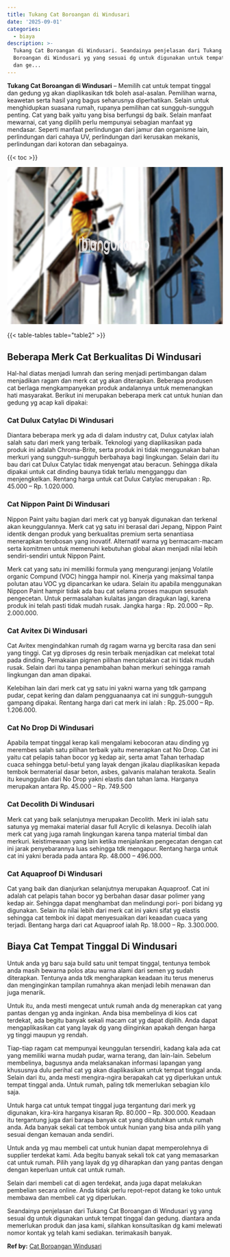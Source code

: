 ```yaml
---
title: Tukang Cat Boroangan di Windusari
date: '2025-09-01'
categories:
  - biaya
description: >-
  Tukang Cat Boroangan di Windusari. Seandainya penjelasan dari Tukang Cat
  Boroangan di Windusari yg yang sesuai dg untuk digunakan untuk tempat tinggal
  dan ge...
---
```


**Tukang Cat Boroangan di Windusari** – Memilih cat untuk tempat tinggal dan gedung yg akan diaplikasikan tdk boleh asal-asalan. Pemilihan warna, keawetan serta hasil yang bagus seharusnya diperhatikan. Selain untuk menghidupkan suasana rumah, rupanya pemilihan cat sungguh-sungguh penting. Cat yang baik yaitu yang bisa berfungsi dg baik. Selain manfaat mewarnai, cat yang dipilih perlu mempunyai sebagian manfaat yg mendasar. Seperti manfaat perlindungan dari jamur dan organisme lain, perlindungan dari cahaya UV, perlindungan dari kerusakan mekanis, perlindungan dari kotoran dan sebagainya.

{{< toc >}}

![Tukang Cat Boroangan di Windusari](/images/jasa-cat-murah09.png)

{{< table-tables table="table2" >}}

## Beberapa Merk Cat Berkualitas Di Windusari

Hal-hal diatas menjadi lumrah dan sering menjadi pertimbangan dalam menjadikan ragam dan merk cat yg akan diterapkan. Beberapa produsen cat berlaga mengkampanyekan produk andalannya untuk memenangkan hati masyarakat. Berikut ini merupakan beberapa merk cat untuk hunian dan gedung yg acap kali dipakai:

### Cat Dulux Catylac Di Windusari

Diantara beberapa merk yg ada di dalam industry cat, Dulux catylax ialah salah satu dari merk yang terbaik. Teknologi yang diaplikasikan pada produk ini adalah Chroma-Brite, serta produk ini tidak menggunakan bahan merkuri yang sungguh-sungguh berbahaya bagi lingkungan. Selain dari itu bau dari cat Dulux Catylac tidak menyengat atau beracun. Sehingga dikala dipakai untuk cat dinding baunya tidak terlalu mengganggu dan menjengkelkan. Rentang harga untuk cat Dulux Catylac merupakan : Rp. 45.000 – Rp. 1.020.000.

### Cat Nippon Paint Di Windusari

Nippon Paint yaitu bagian dari merk cat yg banyak digunakan dan terkenal akan keunggulannya. Merk cat yg satu ini berasal dari Jepang, Nippon Paint identik dengan produk yang berkualitas premium serta senantiasa menerapkan terobosan yang inovatif. Alternatif warna yg bermacam-macam serta komitmen untuk memenuhi kebutuhan global akan menjadi nilai lebih sendiri-sendiri untuk Nippon Paint.

Merk cat yang satu ini memiliki formula yang mengurangi jenjang Volatile organic Compund (VOC) hingga hampir nol. Kinerja yang maksimal tanpa polutan atau VOC yg dipancarkan ke udara. Selain itu apabila menggunakan Nippon Paint hampir tidak ada bau cat selama proses maupun sesudah pengecetan. Untuk permasalahan kulaitas jangan diragukan lagi, karena produk ini telah pasti tidak mudah rusak. Jangka harga : Rp. 20.000 – Rp. 2.000.000.

### Cat Avitex Di Windusari

Cat Avitex mengindahkan rumah dg ragam warna yg bercita rasa dan seni yang tinggi. Cat yg diproses dg resin terbaik menjadikan cat melekat total pada dinding. Pemakaian pigmen pilihan menciptakan cat ini tidak mudah rusak. Selain dari itu tanpa penambahan bahan merkuri sehingga ramah lingkungan dan aman dipakai.

Kelebihan lain dari merk cat yg satu ini yakni warna yang tdk gampang pudar, cepat kering dan dalam pengguanaanya cat ini sungguh-sungguh gampang dipakai. Rentang harga dari cat merk ini ialah : Rp. 25.000 – Rp. 1.206.000.

### Cat No Drop Di Windusari

Apabila tempat tinggal kerap kali mengalami kebocoran atau dinding yg merembes salah satu pilihan terbaik yaitu menerapkan cat No Drop. Cat ini yaitu cat pelapis tahan bocor yg kedap air, serta amat Tahan terhadap cuaca sehingga betul-betul yang layak dengan jikalau diaplikasikan kepada tembok bermaterial dasar beton, asbes, galvanis malahan terakota. Sealin itu keunggulan dari No Drop yakni elastis dan tahan lama. Harganya merupakan antara Rp. 45.000 – Rp. 749.500

### Cat Decolith Di Windusari

Merk cat yang baik selanjutnya merupakan Decolith. Merk ini ialah satu satunya yg memakai material dasar full Acrylic di kelasnya. Decolih ialah merk cat yang juga ramah lingkungan karena tanpa material timbal dan merkuri. keistimewaan yang lain ketika menjalankan pengecatan dengan cat ini jarak penyebarannya luas sehingga tdk mengapur. Rentang harga untuk cat ini yakni berada pada antara Rp. 48.000 – 496.000.

### Cat Aquaproof Di Windusari

Cat yang baik dan dianjurkan selanjutnya merupakan Aquaproof. Cat ini adalah cat pelapis tahan bocor yg berbahan dasar dasar polimer yang kedap air. Sehingga dapat menghambat dan melindungi pori- pori bidang yg digunakan. Selain itu nilai lebih dari merk cat ini yakni sifat yg elastis sehingga cat tembok ini dapat menyesuaikan dari keaadan cuaca yang terjadi. Bentang harga dari cat Aquaproof ialah Rp. 18.000 – Rp. 3.300.000.

## Biaya Cat Tempat Tinggal Di Windusari

Untuk anda yg baru saja build satu unit tempat tinggal, tentunya tembok anda masih bewarna polos atau warna alami dari semen yg sudah diterapkan. Tentunya anda tdk mengharapkan keadaan itu terus menerus dan menginginkan tampilan rumahnya akan menjadi lebih menawan dan juga menarik.

Untuk itu, anda mesti mengecat untuk rumah anda dg menerapkan cat yang pantas dengan yg anda inginkan. Anda bisa membelinya di kios cat terdekat, ada begitu banyak sekali macam cat yg dapat dipilih. Anda dapat mengaplikasikan cat yang layak dg yang diinginkan apakah dengan harga yg tinggi maupun yg rendah.

Tiap-tiap ragam cat mempunyai keunggulan tersendiri, kadang kala ada cat yang memiliki warna mudah pudar, warna terang, dan lain-lain. Sebelum membelinya, bagusnya anda melaksanakan informasi lapangan yang khususnya dulu perihal cat yg akan diaplikasikan untuk tempat tinggal anda. Selain dari itu, anda mesti mengira-ngira berapakah cat yg diperlukan untuk tempat tinggal anda. Untuk rumah, paling tdk memerlukan sebagian kilo saja.

Untuk harga cat untuk tempat tinggal juga tergantung dari merk yg digunakan, kira-kira harganya kisaran Rp. 80.000 – Rp. 300.000. Keadaan itu tergantung juga dari barapa banyak cat yang dibutuhkan untuk rumah anda. Ada banyak sekali cat tembok untuk hunian yang bisa anda pilih yang sesuai dengan kemauan anda sendiri.

Untuk anda yg mau membeli cat untuk hunian dapat memperolehnya di supplier terdekat kami. Ada begitu banyak sekali tok cat yang memasarkan cat untuk rumah. Pilih yang layak dg yg diharapkan dan yang pantas dengan dengan keperluan untuk cat untuk rumah.

Selain dari membeli cat di agen terdekat, anda juga dapat melakukan pembelian secara online. Anda tidak perlu repot-repot datang ke toko untuk membawa dan membeli cat yg diperlukan.

Seandainya penjelasan dari Tukang Cat Boroangan di Windusari yg yang sesuai dg untuk digunakan untuk tempat tinggal dan gedung. diantara anda memerlukan produk dan jasa kami, silahkan konsultasikan dg kami melewati nomor kontak yg telah kami sediakan. terimakasih banyak.

**Ref by:** [Cat Boroangan Windusari](https://id.wikipedia.org/wiki/Cat)
